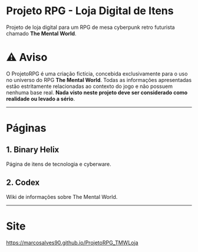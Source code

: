 # Projeto RPG - Loja Digital de Itens
Projeto de loja digital para um RPG de mesa cyberpunk retro futurista chamado <strong>The Mental World</strong>.

# ⚠️ Aviso
O ProjetoRPG é uma criação fictícia, concebida exclusivamente para o uso no universo do RPG <strong>The Mental World</strong>. Todas as informações apresentadas estão estritamente relacionadas ao contexto do jogo e não possuem nenhuma base real. <strong>Nada visto neste projeto deve ser considerado como realidade ou levado a sério</strong>.

---
# Páginas
## 1. Binary Helix
Página de itens de tecnologia e cyberware.
## 2. Codex
Wiki de informações sobre The Mental World.

---

# Site
https://marcosalves90.github.io/ProjetoRPG_TMWLoja
